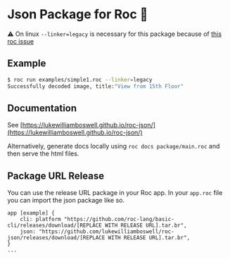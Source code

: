 
# Json Package for Roc 🤘

:warning: On linux `--linker=legacy` is necessary for this package because of [this roc issue](https://github.com/roc-lang/roc/issues/3609) 

## Example 

```sh
$ roc run examples/simple1.roc --linker=legacy
Successfully decoded image, title:"View from 15th Floor"
```

## Documentation

See [https://lukewilliamboswell.github.io/roc-json/](https://lukewilliamboswell.github.io/roc-json/)

Alternatively, generate docs locally using `roc docs package/main.roc` and then serve the html files. 

## Package URL Release

You can use the release URL package in your Roc app. In your `app.roc` file you can import the json package like so.

```roc
app [example] {
    cli: platform "https://github.com/roc-lang/basic-cli/releases/download/[REPLACE WITH RELEASE URL].tar.br",
    json: "https://github.com/lukewilliamboswell/roc-json/releases/download/[REPLACE WITH RELEASE URL].tar.br",
}
...
```
